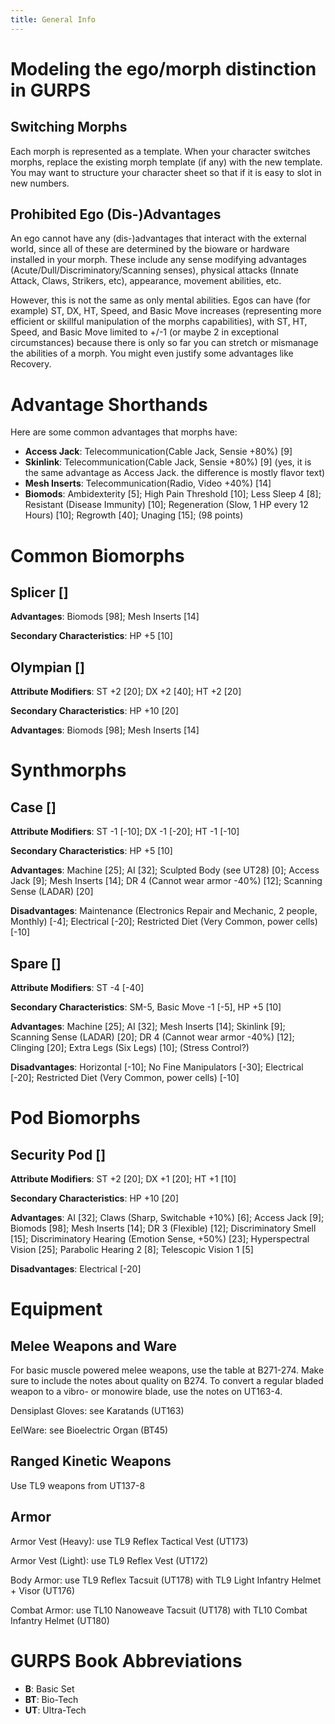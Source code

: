 ```yaml
---
title: General Info
---
```


# Modeling the ego/morph distinction in GURPS

## Switching Morphs

Each morph is represented as a template. When your character switches
morphs, replace the existing morph template (if any) with the new
template. You may want to structure your character sheet so that if it
is easy to slot in new numbers.

## Prohibited Ego (Dis-)Advantages

An ego cannot have any (dis-)advantages that interact with the
external world, since all of these are determined by the bioware or
hardware installed in your morph. These include any sense modifying
advantages (Acute/Dull/Discriminatory/Scanning senses), physical
attacks (Innate Attack, Claws, Strikers, etc), appearance, movement
abilities, etc.

However, this is not the same as only mental abilities. Egos can have
(for example) ST, DX, HT, Speed, and Basic Move increases
(representing more efficient or skillful manipulation of the morphs
capabilities), with ST, HT, Speed, and Basic Move limited to +/-1 (or
maybe 2 in exceptional circumstances) because there is only so far you
can stretch or mismanage the abilities of a morph. You might even
justify some advantages like Recovery.

# Advantage Shorthands

Here are some common advantages that morphs have:

* __Access Jack__: Telecommunication(Cable Jack, Sensie +80%) [9]
* __Skinlink__: Telecommunication(Cable Jack, Sensie +80%) [9] (yes,
  it is the same advantage as Access Jack. the difference is mostly
  flavor text)
* __Mesh Inserts__: Telecommunication(Radio, Video +40%) [14]
* __Biomods__: Ambidexterity [5]; High Pain Threshold [10]; Less Sleep
  4 [8]; Resistant (Disease Immunity) [10]; Regeneration (Slow, 1 HP
  every 12 Hours) [10]; Regrowth [40]; Unaging [15]; (98 points)

# Common Biomorphs

## Splicer []

__Advantages__: Biomods [98]; Mesh Inserts [14]

__Secondary Characteristics__: HP +5 [10]

## Olympian []

__Attribute Modifiers__: ST +2 [20]; DX +2 [40]; HT +2 [20]

__Secondary Characteristics__: HP +10 [20]

__Advantages__: Biomods [98]; Mesh Inserts [14]

# Synthmorphs

## Case []

__Attribute Modifiers__: ST -1 [-10]; DX -1 [-20]; HT -1 [-10]

__Secondary Characteristics__: HP +5 [10]

__Advantages__: Machine [25]; AI [32]; Sculpted Body (see UT28) [0];
Access Jack [9]; Mesh Inserts [14]; DR 4 (Cannot wear armor -40%)
[12]; Scanning Sense (LADAR) [20]

__Disadvantages__: Maintenance (Electronics Repair and Mechanic, 2
people, Monthly) [-4]; Electrical [-20]; Restricted Diet (Very Common,
power cells) [-10]

## Spare []

__Attribute Modifiers__: ST -4 [-40]

__Secondary Characteristics__: SM-5, Basic Move -1 [-5], HP +5 [10]

__Advantages__: Machine [25]; AI [32]; Mesh Inserts [14]; Skinlink
[9]; Scanning Sense (LADAR) [20]; DR 4 (Cannot wear armor -40%) [12];
Clinging [20]; Extra Legs (Six Legs) [10]; (Stress Control?)

__Disadvantages__: Horizontal [-10]; No Fine Manipulators [-30];
Electrical [-20]; Restricted Diet (Very Common, power cells) [-10]

# Pod Biomorphs

## Security Pod []

__Attribute Modifiers__: ST +2 [20]; DX +1 [20]; HT +1 [10]

__Secondary Characteristics__: HP +10 [20]

__Advantages__: AI [32]; Claws (Sharp, Switchable +10%) [6]; Access
Jack [9]; Biomods [98]; Mesh Inserts [14]; DR 3 (Flexible) [12];
Discriminatory Smell [15]; Discriminatory Hearing (Emotion Sense,
+50%) [23]; Hyperspectral Vision [25]; Parabolic Hearing 2 [8];
Telescopic Vision 1 [5]

__Disadvantages__: Electrical [-20]

# Equipment

## Melee Weapons and Ware

For basic muscle powered melee weapons, use the table at
B271-274. Make sure to include the notes about quality on B274. To
convert a regular bladed weapon to a vibro- or monowire blade, use the
notes on UT163-4.

Densiplast Gloves: see Karatands (UT163)

EelWare: see Bioelectric Organ (BT45)

## Ranged Kinetic Weapons

Use TL9 weapons from UT137-8

## Armor

Armor Vest (Heavy): use TL9 Reflex Tactical Vest (UT173)

Armor Vest (Light): use TL9 Reflex Vest (UT172)

Body Armor: use TL9 Reflex Tacsuit (UT178) with TL9 Light Infantry
Helmet + Visor (UT176)

Combat Armor: use TL10 Nanoweave Tacsuit (UT178) with TL10 Combat
Infantry Helmet (UT180)

# GURPS Book Abbreviations

* __B__: Basic Set
* __BT__: Bio-Tech
* __UT__: Ultra-Tech
